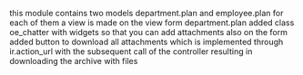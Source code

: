 this module contains two models department.plan and employee.plan
for each of them a view is made
on the view form department.plan added class oe_chatter with widgets so that you can add attachments
also on the form added button to download all attachments
which is implemented through ir.action_url with the subsequent call of the controller resulting in downloading the archive with files
